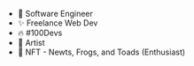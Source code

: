 - 💁 Software Engineer
- ✨ Freelance Web Dev
- 🔥 #100Devs
- 🎨 Artist
- 🐸 NFT - Newts, Frogs, and Toads (Enthusiast)

<!---
rickansen/rickansen is a ✨ special ✨ repository because its `README.md` (this file) appears on your GitHub profile.
You can click the Preview link to take a look at your changes.
--->
